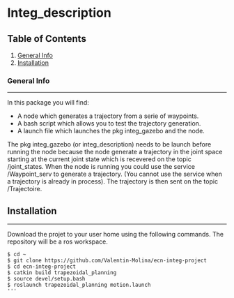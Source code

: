 # Integ_description

## Table of Contents
1. [General Info](#general-info)
2. [Installation](#installation)

### General Info
***
In this package you will find:
* A node which generates a trajectory from a serie of waypoints.
* A bash script which allows you to test the trajectory generation.
* A launch file which launches the pkg integ_gazebo and the node.

The pkg integ_gazebo (or integ_description) needs to be launch before 
running the node because the node generate a trajectory in the joint 
space starting at the current joint state which is recevered on the 
topic /joint_states.
When the node is running you could use the service /Waypoint_serv to
generate a trajectory. (You cannot use the service when a trajectory is
already in process).
The trajectory is then sent on the topic /Trajectoire.

## Installation
***
Download the projet to your user home using the following commands.
The repository will be a ros workspace.
```
$ cd ~
$ git clone https://github.com/Valentin-Molina/ecn-integ-project
$ cd ecn-integ-project
$ catkin build trapezoidal_planning
$ source devel/setup.bash
$ roslaunch trapezoidal_planning motion.launch
'''
